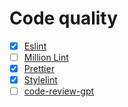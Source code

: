 # Code quality

- [x] [Eslint](https://eslint.org/)
- [ ] [Million Lint](https://million.dev/blog/lint)
- [x] [Prettier](https://prettier.io/)
- [x] [Stylelint](https://stylelint.io/)
- [ ] [code-review-gpt](https://github.com/mattzcarey/code-review-gpt)

